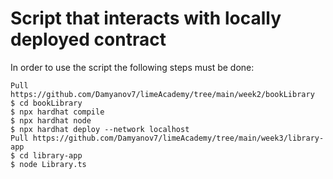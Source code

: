 
# Script that interacts with locally deployed contract

In order to use the script the following steps must be done:

```
Pull https://github.com/Damyanov7/limeAcademy/tree/main/week2/bookLibrary
$ cd bookLibrary
$ npx hardhat compile
$ npx hardhat node
$ npx hardhat deploy --network localhost 
Pull https://github.com/Damyanov7/limeAcademy/tree/main/week3/library-app
$ cd library-app
$ node Library.ts

```
